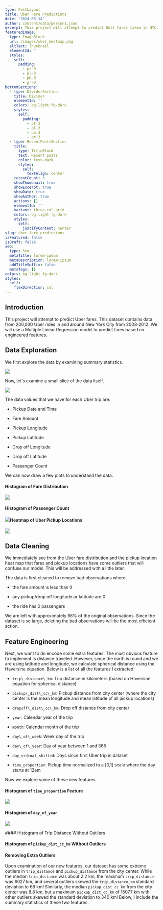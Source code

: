 ```yaml
---
type: PostLayout
title: Uber Fare Predictions
date: '2024-06-14'
author: content/data/person1.json
excerpt: This project will attempt to predict Uber fares taken in NYC.
featuredImage:
  type: ImageBlock
  url: /images/uber_heatmap.png
  altText: Thumbnail
  elementId: ''
  styles:
    self:
      padding:
        - pt-0
        - pl-0
        - pb-0
        - pr-0
bottomSections:
  - type: DividerSection
    title: Divider
    elementId: ''
    colors: bg-light-fg-dark
    styles:
      self:
        padding:
          - pt-3
          - pl-3
          - pb-3
          - pr-3
  - type: RecentPostsSection
    title:
      type: TitleBlock
      text: Recent posts
      color: text-dark
      styles:
        self:
          textAlign: center
    recentCount: 3
    showThumbnail: true
    showExcerpt: true
    showDate: true
    showAuthor: true
    actions: []
    elementId: ''
    variant: three-col-grid
    colors: bg-light-fg-dark
    styles:
      self:
        justifyContent: center
slug: uber-fare-predictions
isFeatured: false
isDraft: false
seo:
  type: Seo
  metaTitle: lorem-ipsum
  metaDescription: lorem-ipsum
  addTitleSuffix: false
  metaTags: []
colors: bg-light-fg-dark
styles:
  self:
    flexDirection: col
---
```

## Introduction

This project will attempt to predict Uber fares. This dataset contains data from 200,000 Uber rides in and around New York City from 2008-2012. We will use a Multiple Linear Regression model to predict fares based on engineered features.

## Data Exploration

We first explore the data by examining summary statistics.

![](/images/uber_data_describe.png)

Now, let's examine a small slice of the data itself.

![](/images/uber_data_head.png)

The data values that we have for each Uber trip are:

*   Pickup Date and Time

*   Fare Amount

*   Pickup Longitude

*   Pickup Latitude

*   Drop off Longitude

*   Drop off Latitude

*   Passenger Count

We can now draw a few plots to understand the data.

#### Histogram of Fare Distribution

![](/images/uber_fares_hist.png)

#### Histogram of Passenger Count

#### ![](/images/uber_passenders.png)Heatmap of Uber Pickup Locations

![](/images/uber_heatmap.png)

## Data Cleaning

We immediately see from the Uber fare distribution and the pickup location heat map that fares and pickup locations have some outliers that will confuse our model. This will be addressed with a little later.

The data is first cleaned to remove bad observations where:

*   the fare amount is less than 0

*   any pickup/drop off longitude or latitude are 0

*   the ride has 0 passengers

We are left with approximately 98% of the original observations. Since the dataset is so large, deleting the bad observations will be the most efficient action.

## Feature Engineering

Next, we want to do encode some extra features. The most obvious feature to implement is distance traveled. However, since the earth is round and we are using latitude and longitude, we calculate spherical distance using the Haversine equation. Below is a list of all the features I extracted:

*   `trip\_distance\_km`: Trip distance in kilometers (based on Haversine equation for spherical distance)

*   `pickup\_dist\_cc\_km`: Pickup distance from city center (where the city center is the mean longitude and mean latitude of all pickup locations)

*   `dropoff\_dist\_cc\_km`: Drop off distance from city center

*   `year`: Calendar year of the trip

*   `month`: Calendar month of the trip

*   `day\_of\_week`: Week day of the trip

*   `day\_of\_year`: Day of year between 1 and 365

*   `day_ordinal_shifted`: Days since first Uber trip in dataset

*   `time_proportion`: Pickup time normalized to a \[0,1] scale where the day starts at 12am

Now we explore some of these new features.

#### Histogram of `time_proportion` Feature

![](/images/uber_time_proportion.png)

#### Histogram of `day_of_year`

![](/images/uber_day_of_year.png)

\#### Histogram of Trip Distance Without Outliers



#### Histogram of `pickup_dist_cc_km` Without Outliers



#### Removing Extra Outliers

Upon examination of our new features, our dataset has some extreme outliers in `trip_distance` and `pickup_distance` from the city center. While the median `trip_distance` was about 2.2 km, the maximum `trip_distance` was 6027 km, and several outliers skewed the `trip_distance_km` standard deviation to 68 km! Similarly, the median `pickup_dist_cc_km` from the city center was 8.8 km, but a maximum `pickup_dist_cc_km` of 15077 km with other outliers skewed the standard deviation to 340 km! Below, I include the summary statistics of these two features.
